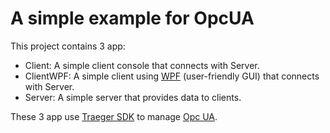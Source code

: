 # A simple example for OpcUA

This project contains 3 app:

* Client: A simple client console that connects with Server.
* ClientWPF: A simple client using [WPF](https://docs.microsoft.com/es-es/dotnet/desktop/wpf/) (user-friendly GUI) that connects with Server.
* Server: A simple server that provides data to clients.

These 3 app use [Traeger SDK](https://docs.traeger.de/en/software/sdk/opc-ua/net/start) to manage [Opc UA](https://opcfoundation.org/about/opc-technologies/opc-ua/).
